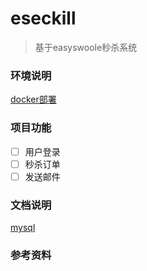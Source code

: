 # eseckill

> 基于easyswoole秒杀系统

### 环境说明

[docker部署](https://github.com/helloMJW/docker)

### 项目功能

- [ ] 用户登录
- [ ] 秒杀订单
- [ ] 发送邮件

### 文档说明

[mysql](./Docs/mysql)


### 参考资料



